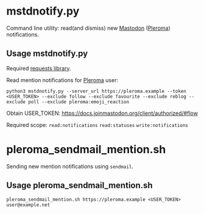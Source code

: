 # mstdnotify.py

Command line utility: read(and dismiss) new [Mastodon](https://joinmastodon.org/) ([Pleroma](https://pleroma.social/)) notifications.

## Usage mstdnotify.py

Required [requests library](https://docs.python-requests.org/).

Read mention notifications for [Pleroma](https://pleroma.social/) user:
```
python3 mstdnotify.py --server_url https://pleroma.example --token <USER_TOKEN> --exclude follow --exclude favourite --exclude reblog --exclude poll --exclude pleroma:emoji_reaction
```

Obtain USER\_TOKEN: https://docs.joinmastodon.org/client/authorized/#flow

Required scope: `read:notifications` `read:statuses` `write:notifications`

#  pleroma\_sendmail\_mention.sh

Sending new mention notifications using `sendmail`.

## Usage pleroma\_sendmail\_mention.sh

```
pleroma_sendmail_mention.sh https://pleroma.example <USER_TOKEN> user@example.net
```

